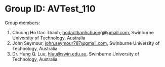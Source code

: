 # Group ID: AVTest_110

Group members:

1. Chuong Ho Dac Thanh, hodacthanhchuong@gmail.com, Swinburne University of Technology, Australia
2. John Seymour, john.seymour787@gmail.com, Swinburne University of Technology, Australia
3. Dr. Hung Q. Luu, hluu@swin.edu.au, Swinburne University of Technology, Australia